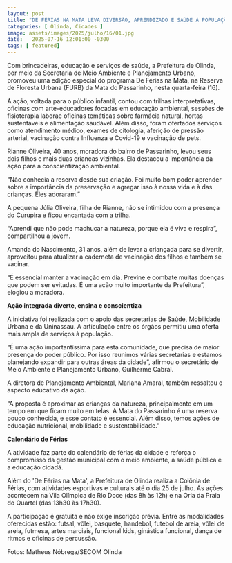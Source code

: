 ```yaml
---
layout: post
title: "DE FÉRIAS NA MATA LEVA DIVERSÃO, APRENDIZADO E SAÚDE À POPULAÇÃO DO BAIRRO PASSARINHO"
categories: [ Olinda, Cidades ]
image: assets/images/2025/julho/16/01.jpg
date:   2025-07-16 12:01:00 -0300
tags: [ featured]
---
```

Com brincadeiras, educação e serviços de saúde, a Prefeitura de Olinda, por meio da Secretaria de Meio Ambiente e Planejamento Urbano, promoveu uma edição especial do programa De Férias na Mata, na Reserva de Floresta Urbana (FURB) da Mata do Passarinho, nesta quarta-feira (16).

A ação, voltada para o público infantil, contou com trilhas interpretativas, oficinas com arte-educadores focadas em educação ambiental, sessões de fisioterapia laborae oficinas temáticas sobre farmácia natural, hortas sustentáveis e alimentação saudável. Além disso, foram ofertados serviços como atendimento médico, exames de citologia, aferição de pressão arterial, vacinação contra Influenza e Covid-19 e vacinação de pets.

Rianne Oliveira, 40 anos, moradora do bairro de Passarinho, levou seus dois filhos e mais duas crianças vizinhas. Ela destacou a importância da ação para a conscientização ambiental.

“Não conhecia a reserva desde sua criação. Foi muito bom poder aprender sobre a importância da preservação e agregar isso à nossa vida e à das crianças. Eles adoraram.”

A pequena Júlia Oliveira, filha de Rianne, não se intimidou com a presença do Curupira e ficou encantada com a trilha.

“Aprendi que não pode machucar a natureza, porque ela é viva e respira”, compartilhou a jovem.

Amanda do Nascimento, 31 anos, além de levar a criançada para se divertir, aproveitou para atualizar a caderneta de vacinação dos filhos e também se vacinar.

“É essencial manter a vacinação em dia. Previne e combate muitas doenças que podem ser evitadas. É uma ação muito importante da Prefeitura”, elogiou a moradora.

**Ação integrada diverte, ensina e conscientiza**

A iniciativa foi realizada com o apoio das secretarias de Saúde, Mobilidade Urbana e da Uninassau. A articulação entre os órgãos permitiu uma oferta mais ampla de serviços à população.

“É uma ação importantíssima para esta comunidade, que precisa de maior presença do poder público. Por isso reunimos várias secretarias e estamos planejando expandir para outras áreas da cidade”, afirmou o secretário de Meio Ambiente e Planejamento Urbano, Guilherme Cabral.

A diretora de Planejamento Ambiental, Mariana Amaral, também ressaltou o aspecto educativo da ação.

“A proposta é aproximar as crianças da natureza, principalmente em um tempo em que ficam muito em telas. A Mata do Passarinho é uma reserva pouco conhecida, e esse contato é essencial. Além disso, temos ações de educação nutricional, mobilidade e sustentabilidade.”

**Calendário de Férias**

A atividade faz parte do calendário de férias da cidade e reforça o compromisso da gestão municipal com o meio ambiente, a saúde pública e a educação cidadã.

Além do 'De Férias na Mata', a Prefeitura de Olinda realiza a Colônia de Férias, com atividades esportivas e culturais até o dia 25 de julho. As ações acontecem na Vila Olímpica de Rio Doce (das 8h às 12h) e na Orla da Praia do Quartel (das 13h30 às 17h30).

A participação é gratuita e não exige inscrição prévia. Entre as modalidades oferecidas estão: futsal, vôlei, basquete, handebol, futebol de areia, vôlei de areia, futmesa, artes marciais, funcional kids, ginástica funcional, dança de ritmos e oficinas de percussão.

Fotos: Matheus Nóbrega/SECOM Olinda